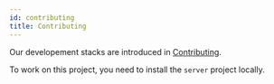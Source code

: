 ```yaml
---
id: contributing
title: Contributing
---
```


Our developement stacks are introduced in [Contributing](https://github.com/dooboolab/hackatalk/blob/master/CONTRIBUTING.md).

To work on this project, you need to install the `server` project locally. 


